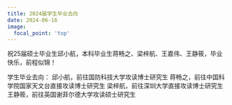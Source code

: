 ```yaml
---
title: 2024届学生毕业去向
date: 2024-06-16
image:
  focal_point: 'top'
---
```


祝25届硕士毕业生邱小航，本科毕业生蒋畅之、梁梓航、王嘉伟、王静筱，毕业快乐，前程似锦！

学生毕业去向：
邱小航，前往国防科技大学攻读博士研究生
蒋畅之，前往中国科学院国家天文台直接攻读博士研究生
梁梓航，前往深圳大学直接攻读博士研究生
王静筱，前往英国谢菲尔德大学攻读硕士研究生
